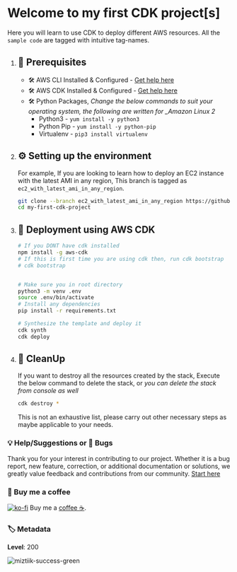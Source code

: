 # Welcome to my first CDK project[s]

Here you will learn to use CDK to deploy different AWS resources. All the `sample code` are tagged with intuitive tag-names.

1. ## 🧰 Prerequisites

   - 🛠 AWS CLI Installed & Configured - [Get help here](https://youtu.be/TPyyfmQte0U)
   - 🛠 AWS CDK Installed & Configured - [Get help here](https://www.youtube.com/watch?v=MKwxpszw0Rc)
   - 🛠 Python Packages, _Change the below commands to suit your operating system, the following are written for \_Amazon Linux 2_
     - Python3 - `yum install -y python3`
     - Python Pip - `yum install -y python-pip`
     - Virtualenv - `pip3 install virtualenv`

1. ## ⚙️ Setting up the environment

   For example, If you are looking to learn how to deploy an EC2 instance with the latest AMI in any region, This branch is tagged as `ec2_with_latest_ami_in_any_region`.

   ```bash
   git clone --branch ec2_with_latest_ami_in_any_region https://github.com/miztiik/my-first-cdk-project.git
   cd my-first-cdk-project
   ```

1. ## 🚀 Deployment using AWS CDK

   ```bash
   # If you DONT have cdk installed
   npm install -g aws-cdk
   # If this is first time you are using cdk then, run cdk bootstrap
   # cdk bootstrap


   # Make sure you in root directory
   python3 -m venv .env
   source .env/bin/activate
   # Install any dependencies
   pip install -r requirements.txt

   # Synthesize the template and deploy it
   cdk synth
   cdk deploy
   ```

1. ## 🧹 CleanUp

   If you want to destroy all the resources created by the stack, Execute the below command to delete the stack, or _you can delete the stack from console as well_

   ```bash
   cdk destroy *
   ```

   This is not an exhaustive list, please carry out other necessary steps as maybe applicable to your needs.

### 💡 Help/Suggestions or 🐛 Bugs

Thank you for your interest in contributing to our project. Whether it is a bug report, new feature, correction, or additional documentation or solutions, we greatly value feedback and contributions from our community. [Start here][200]

### 👋 Buy me a coffee

[![ko-fi](https://www.ko-fi.com/img/githubbutton_sm.svg)](https://ko-fi.com/Q5Q41QDGK) Buy me a [coffee ☕][900].

### 🏷️ Metadata

**Level**: 200

![miztiik-success-green](https://img.shields.io/badge/miztiik-cdk-success-green)

[100]: https://www.udemy.com/course/aws-cloud-security/?referralCode=B7F1B6C78B45ADAF77A9
[101]: https://www.udemy.com/course/aws-cloud-security-proactive-way/?referralCode=71DC542AD4481309A441
[102]: https://www.udemy.com/course/aws-cloud-development-kit-from-beginner-to-professional/?referralCode=E15D7FB64E417C547579
[103]: https://www.udemy.com/course/aws-cloudformation-basics?referralCode=93AD3B1530BC871093D6
[200]: https://github.com/miztiik/my-first-cdk-project/issues
[899]: https://www.udemy.com/user/n-kumar/
[900]: https://ko-fi.com/miztiik
[901]: https://ko-fi.com/Q5Q41QDGK
